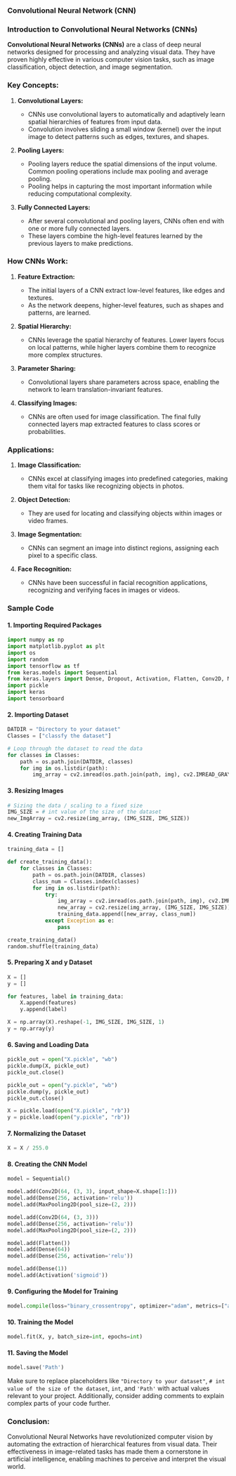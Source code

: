### Convolutional Neural Network (CNN) 

### Introduction to Convolutional Neural Networks (CNNs)

**Convolutional Neural Networks (CNNs)** are a class of deep neural networks designed for processing and analyzing visual data. They have proven highly effective in various computer vision tasks, such as image classification, object detection, and image segmentation.

### Key Concepts:

1. **Convolutional Layers:**
   - CNNs use convolutional layers to automatically and adaptively learn spatial hierarchies of features from input data.
   - Convolution involves sliding a small window (kernel) over the input image to detect patterns such as edges, textures, and shapes.

2. **Pooling Layers:**
   - Pooling layers reduce the spatial dimensions of the input volume. Common pooling operations include max pooling and average pooling.
   - Pooling helps in capturing the most important information while reducing computational complexity.

3. **Fully Connected Layers:**
   - After several convolutional and pooling layers, CNNs often end with one or more fully connected layers.
   - These layers combine the high-level features learned by the previous layers to make predictions.

### How CNNs Work:

1. **Feature Extraction:**
   - The initial layers of a CNN extract low-level features, like edges and textures.
   - As the network deepens, higher-level features, such as shapes and patterns, are learned.

2. **Spatial Hierarchy:**
   - CNNs leverage the spatial hierarchy of features. Lower layers focus on local patterns, while higher layers combine them to recognize more complex structures.

3. **Parameter Sharing:**
   - Convolutional layers share parameters across space, enabling the network to learn translation-invariant features.

4. **Classifying Images:**
   - CNNs are often used for image classification. The final fully connected layers map extracted features to class scores or probabilities.

### Applications:

1. **Image Classification:**
   - CNNs excel at classifying images into predefined categories, making them vital for tasks like recognizing objects in photos.

2. **Object Detection:**
   - They are used for locating and classifying objects within images or video frames.

3. **Image Segmentation:**
   - CNNs can segment an image into distinct regions, assigning each pixel to a specific class.

4. **Face Recognition:**
   - CNNs have been successful in facial recognition applications, recognizing and verifying faces in images or videos.




### Sample Code

#### 1. Importing Required Packages
```python
import numpy as np
import matplotlib.pyplot as plt
import os
import random
import tensorflow as tf
from keras.models import Sequential
from keras.layers import Dense, Dropout, Activation, Flatten, Conv2D, MaxPooling2D
import pickle
import keras
import tensorboard
```

#### 2. Importing Dataset
```python
DATDIR = "Directory to your dataset"
Classes = ["classfy the dataset"]

# Loop through the dataset to read the data
for classes in Classes:
    path = os.path.join(DATDIR, classes)
    for img in os.listdir(path):
        img_array = cv2.imread(os.path.join(path, img), cv2.IMREAD_GRAYSCALE)
```

#### 3. Resizing Images
```python
# Sizing the data / scaling to a fixed size
IMG_SIZE = # int value of the size of the dataset
new_ImgArray = cv2.resize(img_array, (IMG_SIZE, IMG_SIZE))
```

#### 4. Creating Training Data
```python
training_data = []

def create_training_data():
    for classes in Classes:
        path = os.path.join(DATDIR, classes)
        class_num = Classes.index(classes)
        for img in os.listdir(path):
            try:
                img_array = cv2.imread(os.path.join(path, img), cv2.IMREAD_GRAYSCALE)
                new_array = cv2.resize(img_array, (IMG_SIZE, IMG_SIZE))
                training_data.append([new_array, class_num])
            except Exception as e:
                pass

create_training_data()
random.shuffle(training_data)
```

#### 5. Preparing X and y Dataset
```python
X = []
y = []

for features, label in training_data:
    X.append(features)
    y.append(label)

X = np.array(X).reshape(-1, IMG_SIZE, IMG_SIZE, 1)
y = np.array(y)
```

#### 6. Saving and Loading Data
```python
pickle_out = open("X.pickle", "wb")
pickle.dump(X, pickle_out)
pickle_out.close()

pickle_out = open("y.pickle", "wb")
pickle.dump(y, pickle_out)
pickle_out.close()

X = pickle.load(open("X.pickle", "rb"))
y = pickle.load(open("y.pickle", "rb"))
```

#### 7. Normalizing the Dataset
```python
X = X / 255.0
```

#### 8. Creating the CNN Model
```python
model = Sequential()

model.add(Conv2D(64, (3, 3), input_shape=X.shape[1:]))
model.add(Dense(256, activation='relu'))
model.add(MaxPooling2D(pool_size=(2, 2)))

model.add(Conv2D(64, (3, 3)))
model.add(Dense(256, activation='relu'))
model.add(MaxPooling2D(pool_size=(2, 2)))

model.add(Flatten())
model.add(Dense(64))
model.add(Dense(256, activation='relu'))

model.add(Dense(1))
model.add(Activation('sigmoid'))
```

#### 9. Configuring the Model for Training
```python
model.compile(loss="binary_crossentropy", optimizer="adam", metrics=["accuracy"])
```

#### 10. Training the Model
```python
model.fit(X, y, batch_size=int, epochs=int)
```

#### 11. Saving the Model
```python
model.save('Path')
```

Make sure to replace placeholders like `"Directory to your dataset"`, `# int value of the size of the dataset`, `int`, and `'Path'` with actual values relevant to your project. Additionally, consider adding comments to explain complex parts of your code further.

### Conclusion:

Convolutional Neural Networks have revolutionized computer vision by automating the extraction of hierarchical features from visual data. Their effectiveness in image-related tasks has made them a cornerstone in artificial intelligence, enabling machines to perceive and interpret the visual world.
